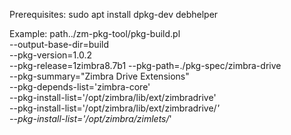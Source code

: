 Prerequisites:
   sudo apt install dpkg-dev debhelper


Example:
   path../zm-pkg-tool/pkg-build.pl \
      --output-base-dir=build \
      --pkg-version=1.0.2 \
      --pkg-release=1zimbra8.7b1
      --pkg-path=./pkg-spec/zimbra-drive \
      --pkg-summary="Zimbra Drive Extensions" \
      --pkg-depends-list='zimbra-core' \
      --pkg-install-list='/opt/zimbra/lib/ext/zimbradrive' \
      --pkg-install-list='/opt/zimbra/lib/ext/zimbradrive/*' \
      --pkg-install-list='/opt/zimbra/zimlets/*'

